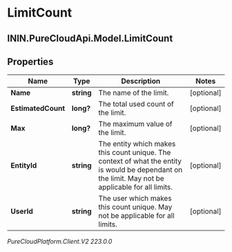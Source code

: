 # LimitCount

## ININ.PureCloudApi.Model.LimitCount

## Properties

|Name | Type | Description | Notes|
|------------ | ------------- | ------------- | -------------|
| **Name** | **string** | The name of the limit. | [optional] |
| **EstimatedCount** | **long?** | The total used count of the limit. | [optional] |
| **Max** | **long?** | The maximum value of the limit. | [optional] |
| **EntityId** | **string** | The entity which makes this count unique. The context of what the entity is would be dependant on the limit. May not be applicable for all limits. | [optional] |
| **UserId** | **string** | The user which makes this count unique. May not be applicable for all limits. | [optional] |



_PureCloudPlatform.Client.V2 223.0.0_
